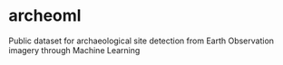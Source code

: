 # archeoml
Public dataset for archaeological site detection from Earth Observation imagery through Machine Learning
